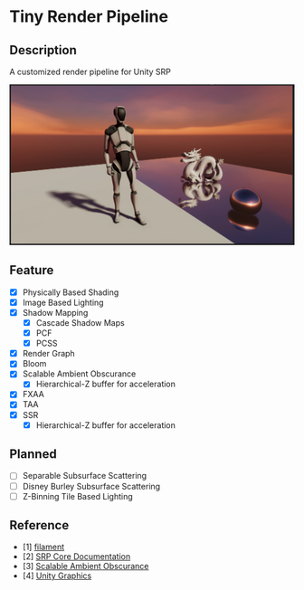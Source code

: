 # Tiny Render Pipeline

## Description

A customized render pipeline for Unity SRP

![TinyRenderPipeline](TinyRenderPipeline.png)

## Feature

- [x] Physically Based Shading
- [x] Image Based Lighting
- [x] Shadow Mapping
  - [x] Cascade Shadow Maps
  - [x] PCF
  - [x] PCSS
- [x] Render Graph
- [x] Bloom
- [x] Scalable Ambient Obscurance
  - [x] Hierarchical-Z buffer for acceleration
- [x] FXAA
- [x] TAA
- [x] SSR
  - [x] Hierarchical-Z buffer for acceleration

## Planned

- [ ] Separable Subsurface Scattering
- [ ] Disney Burley Subsurface Scattering
- [ ] Z-Binning Tile Based Lighting

## Reference

- [1] [filament](https://github.com/google/filament)
- [2] [SRP Core Documentation](https://docs.unity3d.com/Packages/com.unity.render-pipelines.core@latest)
- [3] [Scalable Ambient Obscurance](https://research.nvidia.com/publication/2012-06_scalable-ambient-obscurance)
- [4] [Unity Graphics](https://github.com/Unity-Technologies/Graphics)
